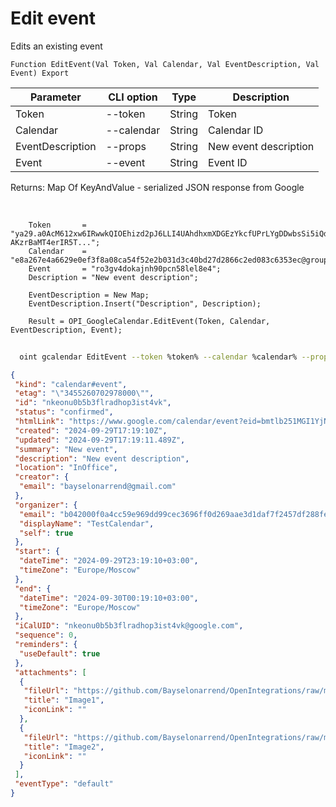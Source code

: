 ﻿---
sidebar_position: 6
---

# Edit event
 Edits an existing event



`Function EditEvent(Val Token, Val Calendar, Val EventDescription, Val Event) Export`

  | Parameter | CLI option | Type | Description |
  |-|-|-|-|
  | Token | --token | String | Token |
  | Calendar | --calendar | String | Calendar ID |
  | EventDescription | --props | String | New event description |
  | Event | --event | String | Event ID |

  
  Returns:  Map Of KeyAndValue - serialized JSON response from Google

<br/>




```bsl title="Code example"
    Token       = "ya29.a0AcM612xw6IRwwkQIOEhizd2pJ6LLI4UAhdhxmXDGEzYkcfUPrLYgDDwbsSi5iQdc78WPs_1_Qor5KipuV6mAIvr6z-AKzrBaMT4erIR5T...";
    Calendar    = "e8a267e4a6629e0ef3f8a08ca54f52e2b031d3c40bd27d2866c2ed083c6353ec@group.calendar.google.com";
    Event       = "ro3gv4dokajnh90pcn58lel8e4";
    Description = "New event description";

    EventDescription = New Map;
    EventDescription.Insert("Description", Description);

    Result = OPI_GoogleCalendar.EditEvent(Token, Calendar, EventDescription, Event);
```



```sh title="CLI command example"
    
  oint gcalendar EditEvent --token %token% --calendar %calendar% --props %props% --event %event%

```

```json title="Result"
{
 "kind": "calendar#event",
 "etag": "\"3455260702978000\"",
 "id": "nkeonu0b5b3flradhop3ist4vk",
 "status": "confirmed",
 "htmlLink": "https://www.google.com/calendar/event?eid=bmtlb251MGI1YjNmbHJhZGhvcDNpc3Q0dmsgYjA0MjAwMGYwYTRjYzU5ZTk2OWRkOTljZWMzNjk2ZmYwZDI2OWFhZTNkMWRhZjdmMjQ1N2RmMjg4ZmUzMzgzNUBn",
 "created": "2024-09-29T17:19:10Z",
 "updated": "2024-09-29T17:19:11.489Z",
 "summary": "New event",
 "description": "New event description",
 "location": "InOffice",
 "creator": {
  "email": "bayselonarrend@gmail.com"
 },
 "organizer": {
  "email": "b042000f0a4cc59e969dd99cec3696ff0d269aae3d1daf7f2457df288fe33835@group.calendar.google.com",
  "displayName": "TestCalendar",
  "self": true
 },
 "start": {
  "dateTime": "2024-09-29T23:19:10+03:00",
  "timeZone": "Europe/Moscow"
 },
 "end": {
  "dateTime": "2024-09-30T00:19:10+03:00",
  "timeZone": "Europe/Moscow"
 },
 "iCalUID": "nkeonu0b5b3flradhop3ist4vk@google.com",
 "sequence": 0,
 "reminders": {
  "useDefault": true
 },
 "attachments": [
  {
   "fileUrl": "https://github.com/Bayselonarrend/OpenIntegrations/raw/main/service/test_data/picture.jpg",
   "title": "Image1",
   "iconLink": ""
  },
  {
   "fileUrl": "https://github.com/Bayselonarrend/OpenIntegrations/raw/main/service/test_data/picture2.jpg",
   "title": "Image2",
   "iconLink": ""
  }
 ],
 "eventType": "default"
}
```
